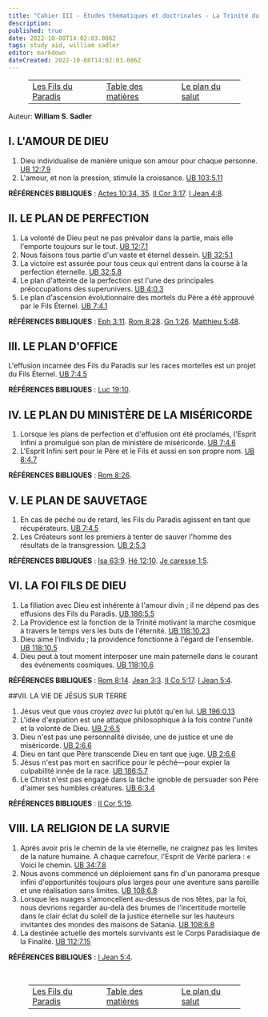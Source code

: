 ```yaml
---
title: "Cahier III - Études thématiques et doctrinales - La Trinité du Paradis"
description: 
published: true
date: 2022-10-08T14:02:03.086Z
tags: study aid, william sadler
editor: markdown
dateCreated: 2022-10-08T14:02:03.086Z
---
```


<figure class="table chapter-navigator">
	<table>
		<tbody>
		<tr>
			<td><a href="/fr/article/William_S_Sadler/Workbook_3_Topical_and_Doctrinal_Studies/The_Paradise_Sons">Les Fils du Paradis</a></td>
			<td><a href="/fr/article/William_S_Sadler/Workbook_3_Topical_and_Doctrinal_Studies/Index">Table des matières</a></td>
			<td><a href="/fr/article/William_S_Sadler/Workbook_3_Topical_and_Doctrinal_Studies/The_Plan_of_Salvation">Le plan du salut</a></td>
		</tr>
		</tbody>
	</table>
</figure>

Auteur: **William S. Sadler**

## I. L'AMOUR DE DIEU

1. Dieu individualise de manière unique son amour pour chaque personne. [UB 12:7.9](/en/The_Urantia_Book/12#p7_9)
2. L'amour, et non la pression, stimule la croissance. [UB 103:5.11](/en/The_Urantia_Book/103#p5_11)

**RÉFÉRENCES BIBLIQUES** : [Actes 10:34, 35](/en/Bible/Acts_of_the_Apostles/10#v34). [II Cor 3:17](/fr/Bible/2_Corinthiens/3#v17). [I Jean 4:8](/en/Bible/1_John/4#v8).

## II. LE PLAN DE PERFECTION

1. La volonté de Dieu peut ne pas prévaloir dans la partie, mais elle l'emporte toujours sur le tout. [UB 12:7.1](/en/The_Urantia_Book/12#p7_1)
2. Nous faisons tous partie d'un vaste et éternel dessein. [UB 32:5.1](/en/The_Urantia_Book/32#p5_1)
3. La victoire est assurée pour tous ceux qui entrent dans la course à la perfection éternelle. [UB 32:5.8](/en/The_Urantia_Book/32#p5_8)
4. Le plan d'atteinte de la perfection est l'une des principales préoccupations des superunivers. [UB 4:0.3](/en/The_Urantia_Book/4#p0_3)
5. Le plan d'ascension évolutionnaire des mortels du Père a été approuvé par le Fils Éternel. [UB 7:4.1](/en/The_Urantia_Book/7#p4_1)

**RÉFÉRENCES BIBLIQUES** : [Eph 3:11](/en/Bible/Ephesians/3#v11). [Rom 8:28](/fr/Bible/Romans/8#v28). [Gn 1:26](/fr/Bible/Genesis/1#v26). [Matthieu 5:48](/fr/Bible/Matthieu/5#v48).

## III. LE PLAN D'OFFICE

L'effusion incarnée des Fils du Paradis sur les races mortelles est un projet du Fils Éternel. [UB 7:4.5](/en/The_Urantia_Book/7#p4_5)

**RÉFÉRENCES BIBLIQUES** : [Luc 19:10](/en/Bible/Luc/19#v10).

## IV. LE PLAN DU MINISTÈRE DE LA MISÉRICORDE

1. Lorsque les plans de perfection et d'effusion ont été proclamés, l'Esprit Infini a promulgué son plan de ministère de miséricorde. [UB 7:4.6](/en/The_Urantia_Book/7#p4_6)
2. L'Esprit Infini sert pour le Père et le Fils et aussi en son propre nom. [UB 8:4.7](/en/The_Urantia_Book/8#p4_7)

**RÉFÉRENCES BIBLIQUES** : [Rom 8:26](/en/Bible/Romans/8#v26).

## V. LE PLAN DE SAUVETAGE

1. En cas de péché ou de retard, les Fils du Paradis agissent en tant que récupérateurs. [UB 7:4.5](/en/The_Urantia_Book/7#p4_5)
2. Les Créateurs sont les premiers à tenter de sauver l'homme des résultats de la transgression. [UB 2:5.3](/en/The_Urantia_Book/2#p5_3)

**RÉFÉRENCES BIBLIQUES** : [Isa 63:9](/en/Bible/Isaiah/63#v9). [Hé 12:10](/fr/Bible/Hébreux/12#v10). [Je caresse 1:5](/en/Bible/1_Peter/1#v5).

## VI. LA FOI FILS DE DIEU

1. La filiation avec Dieu est inhérente à l'amour divin ; il ne dépend pas des effusions des Fils du Paradis. [UB 186:5.5](/en/The_Urantia_Book/186#p5_5)
2. La Providence est la fonction de la Trinité motivant la marche cosmique à travers le temps vers les buts de l'éternité. [UB 118:10.23](/en/The_Urantia_Book/118#p10_23)
3. Dieu aime l'individu ; la providence fonctionne à l'égard de l'ensemble. [UB 118:10.5](/en/The_Urantia_Book/118#p10_5)
4. Dieu peut à tout moment interposer une main paternelle dans le courant des événements cosmiques. [UB 118:10.6](/en/The_Urantia_Book/118#p10_6)

**RÉFÉRENCES BIBLIQUES** : [Rom 8:14](/en/Bible/Romans/8#v14). [Jean 3:3](/fr/Bible/Jean/3#v3). [II Co 5:17](/fr/Bible/2_Corinthiens/5#v17). [I Jean 5:4](/en/Bible/1_John/5#v4).

##VII. LA VIE DE JÉSUS SUR TERRE

1. Jésus veut que vous croyiez _avec_ lui plutôt qu'en lui. [UB 196:0.13](/en/The_Urantia_Book/196#p0_13)
2. L'idée d'expiation est une attaque philosophique à la fois contre l'unité et la volonté de Dieu. [UB 2:6.5](/en/The_Urantia_Book/2#p6_5)
3. Dieu n'est pas une personnalité divisée, une de justice et une de miséricorde. [UB 2:6.6](/en/The_Urantia_Book/2#p6_6)
4. Dieu en tant que Père transcende Dieu en tant que juge. [UB 2:6.6](/en/The_Urantia_Book/2#p6_6)
5. Jésus n'est pas mort en sacrifice pour le péché—pour expier la culpabilité innée de la race. [UB 186:5.7](/en/The_Urantia_Book/186#p5_7)
6. Le Christ n'est pas engagé dans la tâche ignoble de persuader son Père d'aimer ses humbles créatures. [UB 6:3.4](/en/The_Urantia_Book/6#p3_4)

**RÉFÉRENCES BIBLIQUES** : [II Cor 5:19](/en/Bible/2_Corinthians/5#v19).

## VIII. LA RELIGION DE LA SURVIE

1. Après avoir pris le chemin de la vie éternelle, ne craignez pas les limites de la nature humaine. A chaque carrefour, l'Esprit de Vérité parlera : « Voici le chemin. [UB 34:7.8](/en/The_Urantia_Book/34#p7_8)
2. Nous avons commencé un déploiement sans fin d'un panorama presque infini d'opportunités toujours plus larges pour une aventure sans pareille et une réalisation sans limites. [UB 108:6.8](/en/The_Urantia_Book/108#p6_8)
3. Lorsque les nuages ​​s'amoncellent au-dessus de nos têtes, par la foi, nous devrions regarder au-delà des brumes de l'incertitude mortelle dans le clair éclat du soleil de la justice éternelle sur les hauteurs invitantes des mondes des maisons de Satania. [UB 108:6.8](/en/The_Urantia_Book/108#p6_8)
4. La destinée actuelle des mortels survivants est le Corps Paradisiaque de la Finalité. [UB 112:7.15](/en/The_Urantia_Book/112#p7_15)

**RÉFÉRENCES BIBLIQUES** : [I Jean 5:4](/en/Bible/1_John/5#v4).


<br>

<figure class="table chapter-navigator">
	<table>
		<tbody>
		<tr>
			<td><a href="/fr/article/William_S_Sadler/Workbook_3_Topical_and_Doctrinal_Studies/The_Paradise_Sons">Les Fils du Paradis</a></td>
			<td><a href="/fr/article/William_S_Sadler/Workbook_3_Topical_and_Doctrinal_Studies/Index">Table des matières</a></td>
			<td><a href="/fr/article/William_S_Sadler/Workbook_3_Topical_and_Doctrinal_Studies/The_Plan_of_Salvation">Le plan du salut</a></td>
		</tr>
		</tbody>
	</table>
</figure>